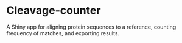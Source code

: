 # Cleavage-counter
A Shiny app for aligning protein sequences to a reference, counting frequency of matches, and exporting results.
